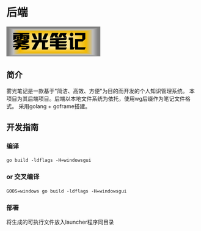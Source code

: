 # 后端
![img.png](../res/Icon.png)

## 简介
雾光笔记是一款基于"简洁、高效、方便"为目的而开发的个人知识管理系统。 
本项目为其后端项目。后端以本地文件系统为依托，使用wg后缀作为笔记文件格式。
采用golang + goframe搭建。

## 开发指南
### 编译
`go build -ldflags -H=windowsgui `
### or 交叉编译
`GOOS=windows go build -ldflags -H=windowsgui`
### 部署
将生成的可执行文件放入launcher程序同目录